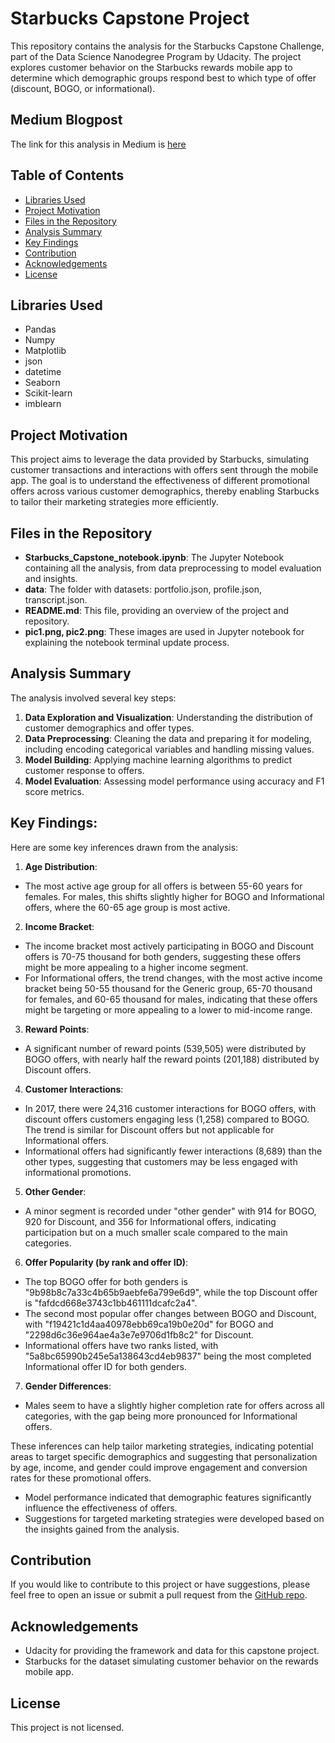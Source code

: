 # Starbucks Capstone Project
This repository contains the analysis for the Starbucks Capstone Challenge, part of the Data Science Nanodegree Program by Udacity. The project explores customer behavior on the Starbucks rewards mobile app to determine which demographic groups respond best to which type of offer (discount, BOGO, or informational).

## Medium Blogpost
The link for this analysis in Medium is [here](https://medium.com/@raghuvarankula/unlocking-the-brew-to-success-a-data-driven-dive-into-starbucks-app-offer-optimization-5b55186b94fc)

## Table of Contents
- [Libraries Used](https://github.com/RaghuVaranKula/Capstone_Starbucks_Project/blob/main/README.md#libraries-used)
- [Project Motivation](https://github.com/RaghuVaranKula/Capstone_Starbucks_Project/blob/main/README.md#project-motivation)
- [Files in the Repository](https://github.com/RaghuVaranKula/Capstone_Starbucks_Project/blob/main/README.md#files-in-the-repository)
- [Analysis Summary](https://github.com/RaghuVaranKula/Capstone_Starbucks_Project/blob/main/README.md#analysis-summary)
- [Key Findings](https://github.com/RaghuVaranKula/Capstone_Starbucks_Project/blob/main/README.md#key-findings)
- [Contribution](https://github.com/RaghuVaranKula/Capstone_Starbucks_Project/blob/main/README.md#contribution)
- [Acknowledgements](https://github.com/RaghuVaranKula/Capstone_Starbucks_Project/blob/main/README.md#acknowledgements)
- [License](https://github.com/RaghuVaranKula/Capstone_Starbucks_Project/blob/main/README.md#license)


## Libraries Used
- Pandas
- Numpy
- Matplotlib
- json
- datetime
- Seaborn
- Scikit-learn
- imblearn

## Project Motivation
This project aims to leverage the data provided by Starbucks, simulating customer transactions and interactions with offers sent through the mobile app. The goal is to understand the effectiveness of different promotional offers across various customer demographics, thereby enabling Starbucks to tailor their marketing strategies more efficiently.

## Files in the Repository
 - **Starbucks_Capstone_notebook.ipynb**: The Jupyter Notebook containing all the analysis, from data preprocessing to model evaluation and insights.
 - **data**: The folder with datasets: portfolio.json, profile.json, transcript.json.
 - **README.md**: This file, providing an overview of the project and repository.
 - **pic1.png, pic2.png**: These images are used in Jupyter notebook for explaining the notebook terminal update process.

## Analysis Summary
The analysis involved several key steps:

1. **Data Exploration and Visualization**: Understanding the distribution of customer demographics and offer types.
2. **Data Preprocessing**: Cleaning the data and preparing it for modeling, including encoding categorical variables and handling missing values.
3. **Model Building**: Applying machine learning algorithms to predict customer response to offers.
4. **Model Evaluation**: Assessing model performance using accuracy and F1 score metrics.

## Key Findings:
Here are some key inferences drawn from the analysis:

1. **Age Distribution**:
 - The most active age group for all offers is between 55-60 years for females. For males, this shifts slightly higher for BOGO and Informational offers, where the 60-65 age group is most active.

2. **Income Bracket**:
 - The income bracket most actively participating in BOGO and Discount offers is 70-75 thousand for both genders, suggesting these offers might be more appealing to a higher income segment.
 - For Informational offers, the trend changes, with the most active income bracket being 50-55 thousand for the Generic group, 65-70 thousand for females, and 60-65 thousand for males, indicating that these offers might be targeting or more appealing to a lower to mid-income range.

3. **Reward Points**:
 - A significant number of reward points (539,505) were distributed by BOGO offers, with nearly half the reward points (201,188) distributed by Discount offers.

4. **Customer Interactions**:
 - In 2017, there were 24,316 customer interactions for BOGO offers, with discount offers customers engaging less (1,258) compared to BOGO. The trend is similar for Discount offers but not applicable for Informational offers.
 - Informational offers had significantly fewer interactions (8,689) than the other types, suggesting that customers may be less engaged with informational promotions.

5. **Other Gender**:
 - A minor segment is recorded under "other gender" with 914 for BOGO, 920 for Discount, and 356 for Informational offers, indicating participation but on a much smaller scale compared to the main categories.

6. **Offer Popularity (by rank and offer ID)**:
 - The top BOGO offer for both genders is "9b98b8c7a33c4b65b9aebfe6a799e6d9", while the top Discount offer is "fafdcd668e3743c1bb461111dcafc2a4".
 - The second most popular offer changes between BOGO and Discount, with "f19421c1d4aa40978ebb69ca19b0e20d" for BOGO and "2298d6c36e964ae4a3e7e9706d1fb8c2" for Discount.
 - Informational offers have two ranks listed, with "5a8bc65990b245e5a138643cd4eb9837" being the most completed Informational offer ID for both genders.

7. **Gender Differences**:
 - Males seem to have a slightly higher completion rate for offers across all categories, with the gap being more pronounced for Informational offers.

These inferences can help tailor marketing strategies, indicating potential areas to target specific demographics and suggesting that personalization by age, income, and gender could improve engagement and conversion rates for these promotional offers.


 - Model performance indicated that demographic features significantly influence the effectiveness of offers.
 - Suggestions for targeted marketing strategies were developed based on the insights gained from the analysis.

## Contribution
If you would like to contribute to this project or have suggestions, please feel free to open an issue or submit a pull request from the [GitHub repo](https://github.com/RaghuVaranKula/Capstone_Starbucks_Project.git).

## Acknowledgements
 - Udacity for providing the framework and data for this capstone project.
 - Starbucks for the dataset simulating customer behavior on the rewards mobile app.

## License
This project is not licensed.